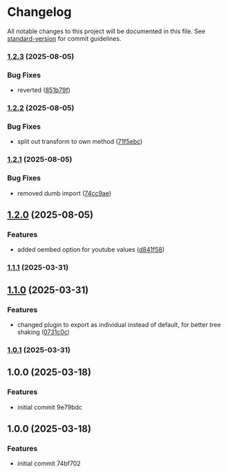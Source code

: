 # Changelog

All notable changes to this project will be documented in this file. See [standard-version](https://github.com/conventional-changelog/standard-version) for commit guidelines.

### [1.2.3](https://github.com/jthawme/sveltekit-data-plugin/compare/v1.2.2...v1.2.3) (2025-08-05)


### Bug Fixes

* reverted ([851b79f](https://github.com/jthawme/sveltekit-data-plugin/commit/851b79f0d904e85cc6d773c67b1b799d522f1dba))

### [1.2.2](https://github.com/jthawme/sveltekit-data-plugin/compare/v1.2.1...v1.2.2) (2025-08-05)


### Bug Fixes

* split out transform to own method ([71f5ebc](https://github.com/jthawme/sveltekit-data-plugin/commit/71f5ebcd680c470c7e6bb0a1b4e50625123667b9))

### [1.2.1](https://github.com/jthawme/sveltekit-data-plugin/compare/v1.2.0...v1.2.1) (2025-08-05)


### Bug Fixes

* removed dumb import ([74cc9ae](https://github.com/jthawme/sveltekit-data-plugin/commit/74cc9ae3fe91f160053fb1f78aa32e9e55c13954))

## [1.2.0](https://github.com/jthawme/sveltekit-data-plugin/compare/v1.1.1...v1.2.0) (2025-08-05)


### Features

* added oembed option for youtube values ([d841f58](https://github.com/jthawme/sveltekit-data-plugin/commit/d841f581e51e12fe26abbf77d5a30c93d42b7bd7))

### [1.1.1](https://github.com/jthawme/sveltekit-data-plugin/compare/v1.1.0...v1.1.1) (2025-03-31)

## [1.1.0](https://github.com/jthawme/sveltekit-data-plugin/compare/v1.0.1...v1.1.0) (2025-03-31)


### Features

* changed plugin to export as individual instead of default, for better tree shaking ([0731c0c](https://github.com/jthawme/sveltekit-data-plugin/commit/0731c0cc72ee29682411d836540c7f4849d42e7e))

### [1.0.1](https://github.com/jthawme/sveltekit-data-plugin/compare/v1.0.0...v1.0.1) (2025-03-31)

## 1.0.0 (2025-03-18)


### Features

* initial commit 9e79bdc

## 1.0.0 (2025-03-18)


### Features

* initial commit 74bf702
